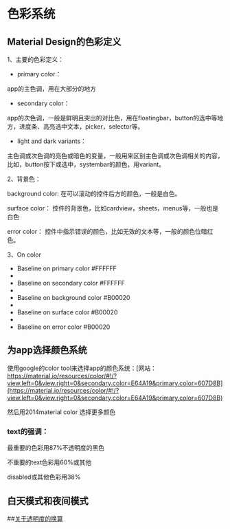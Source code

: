 

# 色彩系统

## Material Design的色彩定义


1、主要的色彩定义：

* primary color： 

app的主色调，用在大部分的地方

* secondary color： 

app的次色调，一般是鲜明且突出的对比色，用在floatingbar，button的选中等地方，进度条、高亮选中文本，picker，selector等。

* light and dark variants：

主色调或次色调的亮色或暗色的变量，一般用来区别主色调或次色调相关的内容，比如，button按下或选中，systembar的颜色，用variant。

2、背景色：

background color: 在可以滚动的控件后方的颜色，一般是白色。

surface color： 控件的背景色，比如cardview，sheets，menus等，一般也是白色

error color： 控件中指示错误的颜色，比如无效的文本等，一般的颜色位暗红色。

3、On color

* Baseline on primary color #FFFFFF
* 
* Baseline on secondary color #FFFFFF
* 
* Baseline on background color #B00020
* 
* Baseline on surface color #B00020
* 
* Baseline on error color #B00020

## 为app选择颜色系统

使用google的color tool来选择app的颜色系统：[网站： https://material.io/resources/color/#!/?view.left=0&view.right=0&secondary.color=E64A19&primary.color=607D8B](https://material.io/resources/color/#!/?view.left=0&view.right=0&secondary.color=E64A19&primary.color=607D8B)

然后用2014material color 选择更多颜色

### text的强调：

最重要的色彩用87%不透明度的黑色

不重要的text色彩用60%或其他

disabled或其他色彩用38%


## 白天模式和夜间模式

##[关于透明度的换算](https://github.com/geekist/developer_guide/blob/main/android/design/透明度.md)




